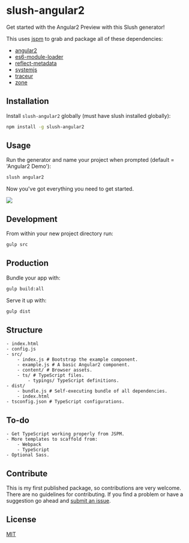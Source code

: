 slush-angular2
==============

Get started with the Angular2 Preview with this Slush generator!

This uses [jspm](http://jspm.io/) to grab and package all of these dependencies:
- [angular2](https://www.npmjs.com/package/angular2)
- [es6-module-loader](https://www.npmjs.com/package/es6-module-loader)
- [reflect-metadata](https://www.npmjs.com/package/reflect-metadata)
- [systemjs](https://www.npmjs.com/package/systemjs)
- [traceur](https://www.npmjs.com/package/traceur)
- [zone](https://www.npmjs.com/package/zone.js)

## Installation

Install `slush-angular2` globally (must have slush installed globally):

```bash
npm install -g slush-angular2
```

## Usage

Run the generator and name your project when prompted (default = 'Angular2 Demo'):

```bash
slush angular2
```

Now you've got everything you need to get started.

![](http://i.imgur.com/85O2cvX.gif)

## Development

From within your new project directory run:

```bash
gulp src
```

## Production

Bundle your app with:

```bash
gulp build:all
```

Serve it up with:

```bash
gulp dist
```

## Structure

	- index.html
	- config.js
	- src/
		- index.js # Bootstrap the example component.
		- example.js # A basic Angular2 component.
		- content/ # Browser assets.
		- ts/ # TypeScript files.
			- typings/ TypeScript definitions.
	- dist/
		- bundle.js # Self-executing bundle of all dependencies.
		- index.html
	- tsconfig.json # TypeScript configurations.

## To-do

	- Get TypeScript working properly from JSPM.
	- More templates to scaffold from:
		- Webpack
		- TypeScript
	- Optional Sass. 

## Contribute

This is my first published package, so contributions are very welcome. There are no guidelines for contributing. If you find a problem or have a suggestion go ahead and [submit an issue](https://github.com/thevelourfog/slush-angular2/issues).

## License

[MIT](https://github.com/thevelourfog/slush-angular2/blob/master/LICENSE)

